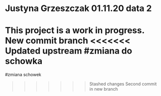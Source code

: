 
# Justyna Grzeszczak 01.11.20 data 2
This project is a work in progress.
New commit branch
<<<<<<< Updated upstream
#zmiana do schowka
=======
#zmiana schowek
>>>>>>> Stashed changes
Second commit in new branch
